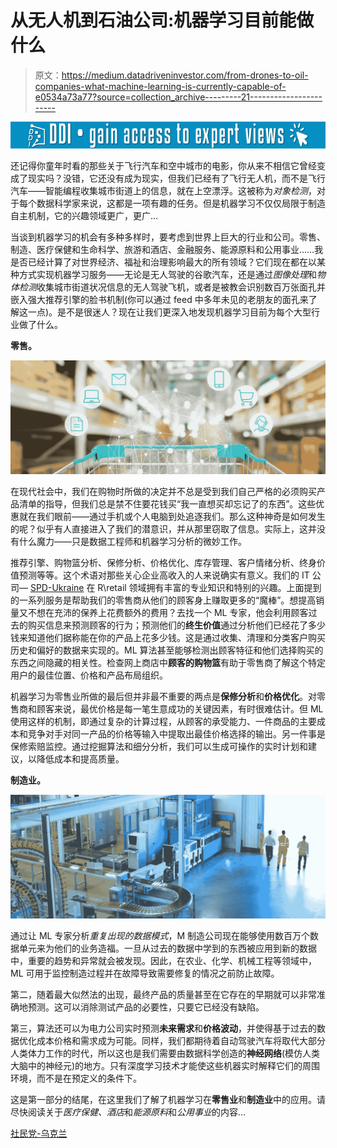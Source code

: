 # 从无人机到石油公司:机器学习目前能做什么

> 原文：<https://medium.datadriveninvestor.com/from-drones-to-oil-companies-what-machine-learning-is-currently-capable-of-e0534a73a77?source=collection_archive---------21----------------------->

[![](img/4f0db48836f53b69d4c5f3309fe51f52.png)](http://www.track.datadriveninvestor.com/1B9E)

还记得你童年时看的那些关于飞行汽车和空中城市的电影，你从来不相信它曾经变成了现实吗？没错，它还没有成为现实，但我们已经有了飞行无人机，而不是飞行汽车——智能编程收集城市街道上的信息，就在上空漂浮。这被称为*对象检测*，对于每个数据科学家来说，这都是一项有趣的任务。但是机器学习不仅仅局限于制造自主机制，它的兴趣领域更广，更广…

当谈到机器学习的机会有多种多样时，要考虑到世界上巨大的行业和公司。零售、制造、医疗保健和生命科学、旅游和酒店、金融服务、能源原料和公用事业……我是否已经计算了对世界经济、福祉和治理影响最大的所有领域？它们现在都在以某种方式实现机器学习服务——无论是无人驾驶的谷歌汽车，还是通过*图像处理*和*物体检测*收集城市街道状况信息的无人驾驶飞机，或者是被教会识别数百万张面孔并嵌入强大推荐引擎的脸书机制(你可以通过 feed 中多年未见的老朋友的面孔来了解这一点)。是不是很迷人？现在让我们更深入地发现机器学习目前为每个大型行业做了什么。

**零售。**

![](img/a24b613080e0d0ed8c8923038bcf01b4.png)

在现代社会中，我们在购物时所做的决定并不总是受到我们自己严格的必须购买产品清单的指导，但我们总是禁不住要花钱买“我一直想买却忘记了的东西”。这些优惠就在我们眼前——通过手机或个人电脑到处追逐我们。那么这种神奇是如何发生的呢？似乎有人直接进入了我们的潜意识，并从那里窃取了信息。实际上，这并没有什么魔力——只是数据工程师和机器学习分析的微妙工作。

推荐引擎、购物篮分析、保修分析、价格优化、库存管理、客户情绪分析、终身价值预测等等。这个术语对那些关心企业高收入的人来说确实有意义。我们的 IT 公司— [SPD-Ukraine](https://spd.group/) 在 R\retail 领域拥有丰富的专业知识和特别的兴趣。上面提到的一系列服务是帮助我们的零售商从他们的顾客身上赚取更多的“魔棒”。想提高销量又不想在充沛的保养上花费额外的费用？去找一个 ML 专家，他会利用顾客过去的购买信息来预测顾客的行为；预测他们的**终生价值**通过分析他们已经花了多少钱来知道他们据称能在你的产品上花多少钱。这是通过收集、清理和分类客户购买历史和偏好的数据来实现的。ML 算法甚至能够检测出顾客特征和他们选择购买的东西之间隐藏的相关性。检查网上商店中**顾客的购物篮**有助于零售商了解这个特定用户的最佳位置、价格和产品布局组织。

机器学习为零售业所做的最后但并非最不重要的两点是**保修分析**和**价格优化**。对零售商和顾客来说，最优价格是每一笔生意成功的关键因素，有时很难估计。但 ML 使用这样的机制，即通过复杂的计算过程，从顾客的承受能力、一件商品的主要成本和竞争对手对同一产品的价格等输入中提取出最佳价格选择的输出。另一件事是保修索赔监控。通过挖掘算法和细分分析，我们可以生成可操作的实时计划和建议，以降低成本和提高质量。

**制造业。**

![](img/6a02569d69649095c899770fd41a3b2a.png)

通过让 ML 专家分析*重复出现的数据模式*，M 制造公司现在能够使用数百万个数据单元来为他们的业务造福。一旦从过去的数据中学到的东西被应用到新的数据中，重要的趋势和异常就会被发现。因此，在农业、化学、机械工程等领域中，ML 可用于监控制造过程并在故障导致需要修复的情况之前防止故障。

第二，随着最大似然法的出现，最终产品的质量甚至在它存在的早期就可以非常准确地预测。这可以消除测试产品的必要性，只要它已经没有缺陷。

第三，算法还可以为电力公司实时预测**未来需求**和**价格波动**，并使得基于过去的数据优化成本价格和需求成为可能。同样，我们都期待着自动驾驶汽车将取代大部分人类体力工作的时代，所以这也是我们需要由数据科学创造的**神经网络**(模仿人类大脑中的神经元)的地方。只有深度学习技术才能使这些机器实时解释它们的周围环境，而不是在预定义的条件下。

这是第一部分的结尾，在这里我们了解了机器学习在**零售业**和**制造业**中的应用。请尽快阅读关于*医疗保健、酒店*和*能源原料*和*公用事业*的内容…

[社民党-乌克兰](https://spd.group)